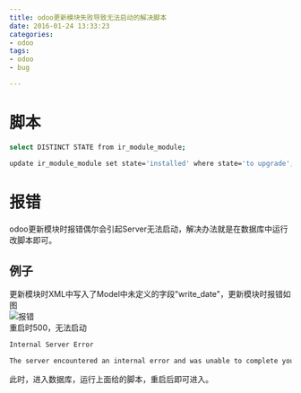 ```yaml
---
title: odoo更新模块失败导致无法启动的解决脚本
date: 2016-01-24 13:33:23
categories:
- odoo
tags:
- odoo
- bug

---
```


# 脚本
```bash
select DISTINCT STATE from ir_module_module;

update ir_module_module set state='installed' where state='to upgrade';
```
# 报错
odoo更新模块时报错偶尔会引起Server无法启动，解决办法就是在数据库中运行改脚本即可。

## 例子
更新模块时XML中写入了Model中未定义的字段"write_date"，更新模块时报错如图  
![报错](http://7xqfjn.com1.z0.glb.clouddn.com/2016%3A01%3A24%3Aodoo%E6%9B%B4%E6%96%B0%E6%A8%A1%E5%9D%97%E6%8A%A5%E9%94%991.png)  
重启时500，无法启动  
```bash
Internal Server Error

The server encountered an internal error and was unable to complete your request. Either the server is overloaded or there is an error in the application.
```
此时，进入数据库，运行上面给的脚本，重启后即可进入。
